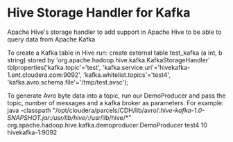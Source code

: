# Hive Storage Handler for Kafka

Apache Hive's storage handler to add support in Apache Hive to be able to query data from Apache Kafka

To create a Kafka table in Hive run:
create external table test_kafka (a int, b string) stored by 'org.apache.hadoop.hive.kafka.KafkaStorageHandler' tblproperties('kafka.topic'='test', 'kafka.service.uri'='hivekafka-1.ent.cloudera.com:9092', 'kafka.whitelist.topics'='test4', 'kafka.avro.schema.file'='/tmp/test.avsc');

To generate Avro byte data into a topic, run our DemoProducer and pass the topic, number of messages and a kafka broker as parameters.
For example:
java -classpath "/opt/cloudera/parcels/CDH/lib/avro/*:hive-kafka-1.0-SNAPSHOT.jar:/usr/lib/hive/*:/usr/lib/hive/*" org.apache.hadoop.hive.kafka.demoproducer.DemoProducer test4 10 hivekafka-1:9092
